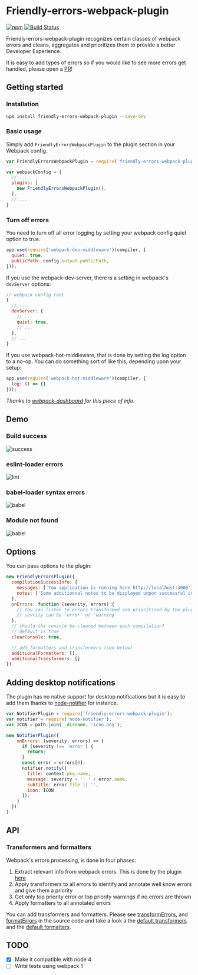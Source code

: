 # Friendly-errors-webpack-plugin

[![npm](https://img.shields.io/npm/v/friendly-errors-webpack-plugin.svg)](https://www.npmjs.com/package/friendly-errors-webpack-plugin)
[![Build Status](https://travis-ci.org/geowarin/friendly-errors-webpack-plugin.svg?branch=master)](https://travis-ci.org/geowarin/friendly-errors-webpack-plugin)

Friendly-errors-webpack-plugin recognizes certain classes of webpack
errors and cleans, aggregates and prioritizes them to provide a better
Developer Experience.

It is easy to add types of errors so if you would like to see more
errors get handled, please open a [PR](https://help.github.com/articles/creating-a-pull-request/)!

## Getting started

### Installation

```bash
npm install friendly-errors-webpack-plugin --save-dev
```

### Basic usage

Simply add `FriendlyErrorsWebpackPlugin` to the plugin section in your Webpack config.

```javascript
var FriendlyErrorsWebpackPlugin = require('friendly-errors-webpack-plugin');

var webpackConfig = {
  // ...
  plugins: [
    new FriendlyErrorsWebpackPlugin(),
  ],
  // ...
}
```

### Turn off errors

You need to turn off all error logging by setting your webpack config quiet option to true.

```javascript
app.use(require('webpack-dev-middleware')(compiler, {
  quiet: true,
  publicPath: config.output.publicPath,
}));
```

If you use the webpack-dev-server, there is a setting in webpack's ```devServer``` options:

```javascript
// webpack config root
{
  // ...
  devServer: {
    // ...
    quiet: true,
    // ...
  },
  // ...
}
```

If you use webpack-hot-middleware, that is done by setting the log option to a no-op. You can do something sort of like this, depending upon your setup:

```javascript
app.use(require('webpack-hot-middleware')(compiler, {
  log: () => {}
}));
```

_Thanks to [webpack-dashboard](https://github.com/FormidableLabs/webpack-dashboard) for this piece of info._

## Demo

### Build success

![success](http://i.imgur.com/MkUEhYz.gif)

### eslint-loader errors

![lint](http://i.imgur.com/xYRkldr.gif)

### babel-loader syntax errors

![babel](http://i.imgur.com/W59z8WF.gif)

### Module not found

![babel](http://i.imgur.com/OivW4As.gif)

## Options

You can pass options to the plugin:

```js
new FriendlyErrorsPlugin({
  compilationSuccessInfo: {
    messages: ['You application is running here http://localhost:3000'],
    notes: ['Some additionnal notes to be displayed unpon successful compilation']
  },
  onErrors: function (severity, errors) {
    // You can listen to errors transformed and prioritized by the plugin
    // sevrity can be 'error' or 'warning'
  },
  // should the console be cleared between each compilation?
  // default is true
  clearConsole: true,

  // add formatters and transformers (see below)
  additionalFormatters: [],
  additionalTransformers: []
})
```

## Adding desktop notifications

The plugin has no native support for desktop notifications but it is easy
to add them thanks to [node-notifier](https://www.npmjs.com/package/node-notifier) for instance.

```js
var NotifierPlugin = require('friendly-errors-webpack-plugin');
var notifier = require('node-notifier');
var ICON = path.join(__dirname, 'icon.png');

new NotifierPlugin({
    onErrors: (severity, errors) => {
      if (severity !== 'error') {
        return;
      }
      const error = errors[0];
      notifier.notify({
        title: context.pkg.name,
        message: severity + ': ' + error.name,
        subtitle: error.file || '',
        icon: ICON
      });
    }
  })
]
```

## API

### Transformers and formatters

Webpack's errors processing, is done in four phases:

1. Extract relevant info from webpack errors. This is done by the plugin [here](https://github.com/geowarin/friendly-errors-webpack-plugin/blob/master/src/core/extractWebpackError.js)
2. Apply transformers to all errors to identify and annotate well know errors and give them a priority
3. Get only top priority error or top priority warnings if no errors are thrown
4. Apply formatters to all annotated errors

You can add transformers and formatters. Please see [transformErrors](https://github.com/geowarin/friendly-errors-webpack-plugin/blob/master/src/core/transformErrors.js),
and [formatErrors](https://github.com/geowarin/friendly-errors-webpack-plugin/blob/master/src/core/formatErrors.js)
in the source code and take a look a the [default transformers](https://github.com/geowarin/friendly-errors-webpack-plugin/tree/master/src/transformers)
and the [default formatters](https://github.com/geowarin/friendly-errors-webpack-plugin/tree/master/src/formatters).

## TODO

- [x] Make it compatible with node 4
- [ ] Write tests using webpack 1
